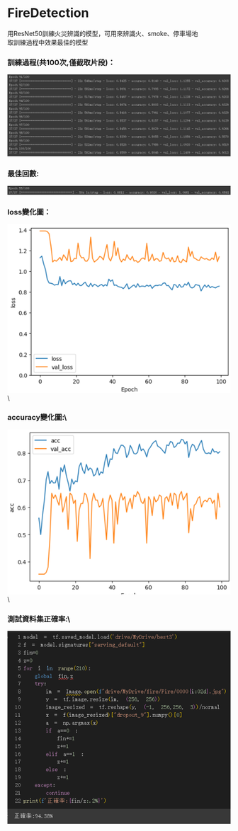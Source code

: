 # FireDetection
用ResNet50訓練火災辨識的模型，可用來辨識火、smoke、停車場地\
取訓練過程中效果最佳的模型
### 訓練過程(共100次,僅截取片段)：
![](img/111.png)
### 最佳回數:
![](img/best.png)
### loss變化圖：
![](img/222.png)\
### accuracy變化圖:\
![](img/333.png)\
### 測試資料集正確率:\
![](img/444.png)
